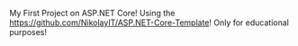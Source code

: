 My First Project on ASP.NET Core! Using the https://github.com/NikolayIT/ASP.NET-Core-Template! Only for educational purposes!
